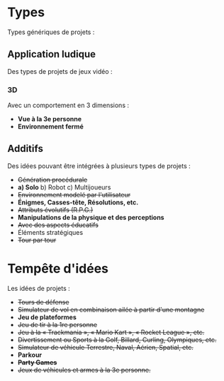 # Types

Types génériques de projets :

## Application ludique

Des types de projets de jeux vidéo :

### 3D

Avec un comportement en 3 dimensions :

- **Vue à la 3e personne**
- **Environnement fermé**

## Additifs

Des idées pouvant être intégrées à plusieurs types de projets :

- ~~Génération procédurale~~
- **a) Solo** b) Robot c) Multijoueurs
- ~~Environnement modelé par l'utilisateur~~
- **Énigmes, Casses-tête, Résolutions, etc.**
- ~~Attributs évolutifs (R.P.G.)~~
- **Manipulations de la physique et des perceptions**
- ~~Avec des aspects éducatifs~~
- Éléments stratégiques
- ~~Tour par tour~~

# Tempête d'idées

Les idées de projets :

- ~~Tours de défense~~
- ~~Simulateur de vol en combinaison ailée à partir d'une montagne~~
- **Jeu de plateformes**
- ~~Jeu de tir à la 1re personne~~
- ~~Jeu à la « Trackmania », « Mario Kart », « Rocket League », etc.~~
- ~~Divertissement ou Sports à la Golf, Billard, Curling, Olympiques, etc.~~
- ~~Simulateur de véhicule Terrestre, Naval, Aérien, Spatial, etc.~~
- **Parkour**
- ~~**Party Games**~~
- ~~Jeux de véhicules et armes à la 3e personne.~~
